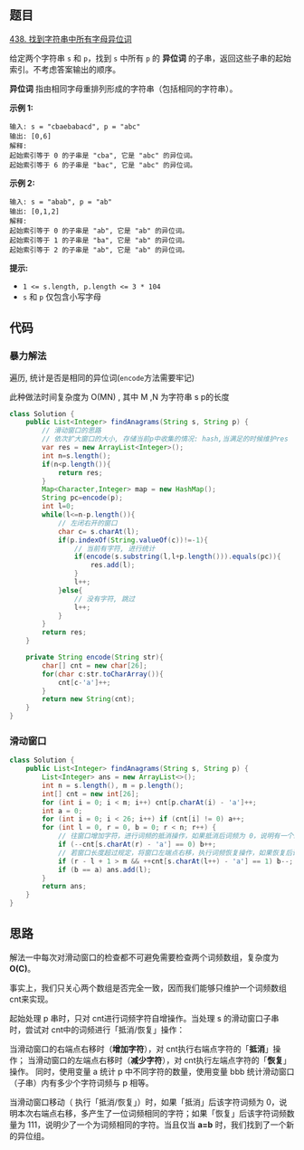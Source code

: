 ## 题目

[438. 找到字符串中所有字母异位词](https://leetcode.cn/problems/find-all-anagrams-in-a-string/)

给定两个字符串 `s` 和 `p`，找到 `s` 中所有 `p` 的 **异位词** 的子串，返回这些子串的起始索引。不考虑答案输出的顺序。

**异位词** 指由相同字母重排列形成的字符串（包括相同的字符串）。

 

**示例 1:**

```
输入: s = "cbaebabacd", p = "abc"
输出: [0,6]
解释:
起始索引等于 0 的子串是 "cba", 它是 "abc" 的异位词。
起始索引等于 6 的子串是 "bac", 它是 "abc" 的异位词。
```

 **示例 2:**

```
输入: s = "abab", p = "ab"
输出: [0,1,2]
解释:
起始索引等于 0 的子串是 "ab", 它是 "ab" 的异位词。
起始索引等于 1 的子串是 "ba", 它是 "ab" 的异位词。
起始索引等于 2 的子串是 "ab", 它是 "ab" 的异位词。
```

 

**提示:**

- `1 <= s.length, p.length <= 3 * 104`
- `s` 和 `p` 仅包含小写字母

## 代码

### 暴力解法

遍历, 统计是否是相同的异位词(`encode`方法需要牢记)

此种做法时间复杂度为 O(MN) , 其中 M ,N 为字符串 s p的长度

```java
class Solution {
    public List<Integer> findAnagrams(String s, String p) {
        // 滑动窗口的思路
        // 依次扩大窗口的大小, 存储当前p中收集的情况: hash,当满足的时候维护res
        var res = new ArrayList<Integer>();
        int n=s.length();
        if(n<p.length()){
            return res;
        }
        Map<Character,Integer> map = new HashMap();
        String pc=encode(p);
        int l=0;
        while(l<=n-p.length()){
            // 左闭右开的窗口
            char c= s.charAt(l);
            if(p.indexOf(String.valueOf(c))!=-1){
                // 当前有字符, 进行统计
                if(encode(s.substring(l,l+p.length())).equals(pc)){
                    res.add(l);
                }
                l++;
            }else{
                // 没有字符, 跳过
                l++;
            }
        }
        return res;
    }

    private String encode(String str){
        char[] cnt = new char[26];
        for(char c:str.toCharArray()){
            cnt[c-'a']++;
        }
        return new String(cnt);
    }
}
```

### 滑动窗口

```java
class Solution {
    public List<Integer> findAnagrams(String s, String p) {
        List<Integer> ans = new ArrayList<>();
        int n = s.length(), m = p.length();
        int[] cnt = new int[26];
        for (int i = 0; i < m; i++) cnt[p.charAt(i) - 'a']++;
        int a = 0;
        for (int i = 0; i < 26; i++) if (cnt[i] != 0) a++;
        for (int l = 0, r = 0, b = 0; r < n; r++) {
            // 往窗口增加字符，进行词频的抵消操作，如果抵消后词频为 0，说明有一个新的字符词频与 p 完全相等
            if (--cnt[s.charAt(r) - 'a'] == 0) b++; 
            // 若窗口长度超过规定，将窗口左端点右移，执行词频恢复操作，如果恢复后词频为 1（恢复前为 0），说明少了一个词频与 p 完全性相等的字符
            if (r - l + 1 > m && ++cnt[s.charAt(l++) - 'a'] == 1) b--;
            if (b == a) ans.add(l);
        }
        return ans;
    }
}
```

## 思路

解法一中每次对滑动窗口的检查都不可避免需要检查两个词频数组，复杂度为 **O(C)**。

事实上，我们只关心两个数组是否完全一致，因而我们能够只维护一个词频数组 cnt来实现。

起始处理 p 串时，只对 cnt进行词频字符自增操作。当处理 s 的滑动窗口子串时，尝试对 cnt中的词频进行「抵消/恢复」操作：

当滑动窗口的右端点右移时（**增加字符**），对 cnt执行右端点字符的「**抵消**」操作；
当滑动窗口的左端点右移时（**减少字符**），对 cnt执行左端点字符的「**恢复**」操作。
同时，使用变量 a 统计 p 中不同字符的数量，使用变量 bbb 统计滑动窗口（子串）内有多少个字符词频与 p 相等。

当滑动窗口移动（ 执行「抵消/恢复」）时，如果「抵消」后该字符词频为 0，说明本次右端点右移，多产生了一位词频相同的字符；如果「恢复」后该字符词频数量为 111，说明少了一个为词频相同的字符。当且仅当 **a=b** 时，我们找到了一个新的异位组。

